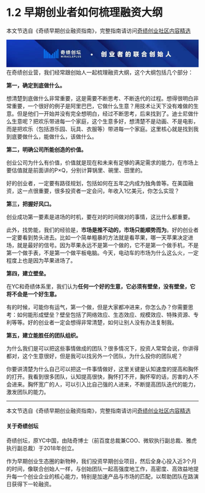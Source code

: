 # 1.2 早期创业者如何梳理融资大纲
本文节选自《奇绩早期创业融资指南》，完整指南请访问[奇绩创业社区内容精选](https://apply.miracleplus.com/high_quality_content?s=PRteam&source_customized=GitHub)

![image](https://github.com/MricalePlus/MiraclePlus/blob/main/images/%E5%A5%87%E7%BB%A91.jpeg?raw=true)
在奇绩创业营，我们经常跟创始人一起梳理融资大纲，这个大纲包括几个部分：

**第一，确定到底做什么。**

想清楚到底做什么非常重要，这是需要不断思考、不断迭代的过程。想得很明白非常重要，一个很好的例子是阿里巴巴，它做什么生意？用技术让天下没有难做的生意。但是他们一开始并没有完全想明白，经过不断思考，后来找到了。迪士尼做什么生意呢？把欢乐带进每一个家庭，这个生意多好，想清楚不是动画、不是电影，而是把欢乐（包括游乐园、玩具、衣服等）带进每一个家庭。这里核心就是找到我到底要做什么，能做什么，该做什么。

**第二，明确公司所能创造的价值。**

创业公司为什么有价值，价值就是现在和未来有足够的满足需求的能力，在市场上要估值就是前面讲的P×Q，分别计算锅里、碗里、田里的。

好的创业者，一定要有路径规划，包括如何在五年之内成为独角兽等。在美国融资，这一点很重要，很多投资者一定会问，年收入1亿美元，你怎么实现？

**第三，把握好风口。**

创业成功第一要素是进场的时机，要在对的时间做对的事情，这比什么都重要。

此外，找势能，我们的经验是，**市场是推不动的，市场只能顺势而为**。好的创业者一定要看到势头进去。比如一个简单粗暴的方法就是看苹果，哪一天苹果决定进场，就是最好的信号。因为苹果永远不是第一个做的，它不是第一个做手机，不是第一个做手表，不是第一个做平板电脑。今天，电动车的市场为什么这么火，一定程度上也是因为苹果进场了。

**第四，建立壁垒。**

在YC和奇绩体系里，我们认为**任何一个好的生意，它必须有壁垒，没有壁垒，它将不会是一个好生意。**

有的时候，可能你有运气，第一个做，但是大家都冲进来，你怎么办？你需要思考：如何能形成壁垒？壁垒包括了网络效应、生态效应、规模效应、特殊资源、专利等等。好的创业者一定会想得非常清楚，如何让别人没有办法复制我。

**第五，建立能胜任的团队组织。**

为什么我们是可以把这些事情做成的团队？很多情况下，投资人常常会说，你讲得都对，这个生意很好，但是我可以找另外一个团队，为什么投你的团队呢？

你要讲清楚为什么自己可以把这一件事情做好，这里关键是认知速度的提高和胸怀的打开。我看到很多团队，认知提高很快，胸怀打不开，胸怀窄的话，厉害的人不会进来。胸怀宽广的人，可以引入比自己强的人进来，不断提高团队迭代的能力，激发团队的能力。

---

本文节选自《奇绩早期创业融资指南》，完整指南请访问[奇绩创业社区内容精选](https://apply.miracleplus.com/high_quality_content?s=PRteam&source_customized=GitHub)

#### 关于奇绩创坛

奇绩创坛，原YC中国，由陆奇博士（前百度总裁兼COO、微软执行副总裁、雅虎执行副总裁）于2018年创立。

作为早期创业生态圈的新物种，我们投资早期创业项目，然后全身心投入近3个月的时间，像联合创始人一样，与创始团队一起高强度地工作，高密度、高效益地提升每一个创业企业的核心能力，特别是加速产品与市场的匹配，以帮助团队在路演日获得下一轮融资。
